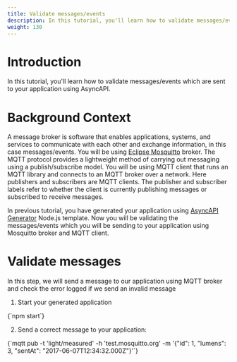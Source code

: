 ```yaml
---
title: Validate messages/events 
description: In this tutorial, you'll learn how to validate messages/events using AsyncAPI.
weight: 130
---
```


# Introduction
In this tutorial, you'll learn how to validate messages/events which are sent to your application using AsyncAPI.

# Background Context
A message broker is software that enables applications, systems, and services to communicate with each other and exchange information, in this case messages/events.
You will be using [Eclipse Mosquitto](https://mosquitto.org/) broker. The MQTT protocol provides a lightweight method of carrying out messaging using a publish/subscribe model.
You will be using MQTT client that runs an MQTT library and connects to an MQTT broker over a network. Here publishers and subscribers are MQTT clients. The publisher and subscriber labels refer to whether the client is currently publishing messages or subscribed to receive messages.

In previous tutorial, you have generated your application using [AsyncAPI Generator](https://github.com/asyncapi/generator) Node.js template.
Now you will be validating the messages/events which you will be sending to your application using Mosquitto broker and MQTT client.

#  Validate messages
In this step, we will send a message to our application using MQTT broker and check the error logged if we send an invalid message

1. Start your generated application

<CodeBlock language="bash">
{`npm start`}
</CodeBlock>

2. Send a correct message to your application:

<CodeBlock language="bash">
  {`mqtt pub -t 'light/measured' -h 'test.mosquitto.org' -m '{"id": 1, "lumens": 3, "sentAt": "2017-06-07T12:34:32.000Z"}'`}
  </CodeBlock>

